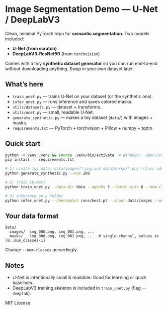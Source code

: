 # Image Segmentation Demo — U‑Net / DeepLabV3

Clean, minimal PyTorch repo for **semantic segmentation**. Two models included:
- **U‑Net (from scratch)**
- **DeepLabV3‑ResNet50** (from `torchvision`)

Comes with a tiny **synthetic dataset generator** so you can run end‑to‑end without downloading anything. Swap in your own dataset later.

## What’s here
- `train_unet.py` — trains U‑Net on your dataset (or the synthetic one).
- `infer_unet.py` — runs inference and saves colored masks.
- `utils/datasets.py` — dataset + transforms.
- `utils/unet.py` — small, readable U‑Net.
- `generate_synthetic.py` — makes a toy dataset (`data/`) with images + masks.
- `requirements.txt` — PyTorch + torchvision + Pillow + numpy + tqdm.

## Quick start
```bash
python -m venv .venv && source .venv/bin/activate  # Windows: .venv\Scripts\activate
pip install -r requirements.txt

# 1) create toy data: data/images/*.png and data/masks/*.png (class ids 0..N)
python generate_synthetic.py --num 200

# 2) train (U-Net)
python train_unet.py --data-dir data --epochs 5 --batch-size 8 --num-classes 3

# 3) inference on a folder
python infer_unet.py --checkpoint runs/best.pt --input data/images --out out_masks --num-classes 3
```

## Your data format
```
data/
  images/  img_000.png, img_001.png, ...
  masks/   img_000.png, img_001.png, ...  # single‑channel, values in [0..num_classes-1]
```
Change `--num-classes` accordingly.

## Notes
- U‑Net is intentionally small & readable. Good for learning or quick baselines.
- DeepLabV3 training skeleton is included in `train_unet.py` (flag `--deeplab`).

MIT License
